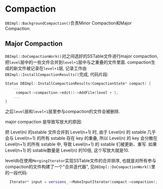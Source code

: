 # Compaction
`DBImpl::BackgroundCompaction()`负责Minor Compaction和Major Compaction.

## Major Compaction
`DBImpl::DoCompactionWork()`对之间选好的SSTable文件进行major compaction, 把`level`层中的一些文件合并到`level+1`层中与之重叠的文件里面. compaction生成的新文件被记录在`level+1`层, 记录工作由`DBImpl::InstallCompactionResults()`完成, 代码片段:
```cpp
Status DBImpl::InstallCompactionResults(CompactionState* compact) {
	...
	 compact->compaction->edit()->AddFile(level + 1,
	...
}
```
之后`level`层和`level+1`层里参与compaction的文件会被删除.

major compaction 是导致写放大的原因:

把 Level(n) 的sstable 文件合并到 Level(n+1) 时, 由于 Level(n) 的 sstable 几乎会与 Level(n+1) 的所有 sstable 存在 key 的重叠, 所以 Level(n) 的 key 会分散在 Level(n+1) 的所有 sstable 中, 导致 Level(n+1) 的 sstable 们被更新、重写. 如果 Level(n+1) 的 sstable数量是 Level(n) 的10倍, 这个写放大就是10.

leveldb在使用`MergingIterator`实现SSTable文件的合并排序, 也就是对所有参与compaction的文件构建了一个"合并迭代器", 见`DBImpl::DoCompactionWork()`里的一段代码:
```cpp
  Iterator* input = versions_->MakeInputIterator(compact->compaction);
```